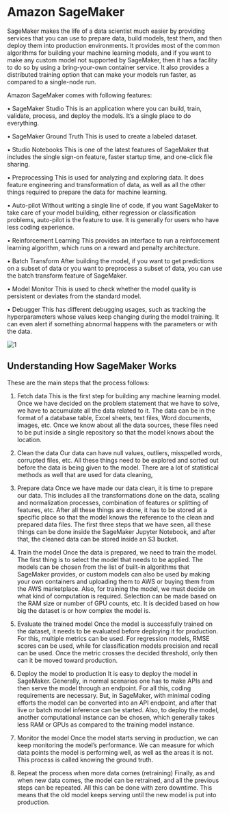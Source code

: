 
# Amazon SageMaker

SageMaker makes the life of a data scientist much easier by providing services that you can use to prepare data, build models, test them, and then deploy them into production environments. It provides most of the common algorithms for building your machine learning models, and if you want to make any custom model not supported by SageMaker, then it has a facility to do so by using a bring-your-own container service. It also provides a distributed training option that can make your models run faster, as compared to a single-node run.


Amazon SageMaker comes with following features:

• SageMaker Studio
This is an application where you can build, train, validate, process,
and deploy the models. It’s a single place to do everything.

• SageMaker Ground Truth
This is used to create a labeled dataset.

• Studio Notebooks
This is one of the latest features of SageMaker that includes the
single sign-on feature, faster startup time, and one-click file
sharing.

• Preprocessing
This is used for analyzing and exploring data. It does feature
engineering and transformation of data, as well as all the other
things required to prepare the data for machine learning. 

• Auto-pilot
Without writing a single line of code, if you want SageMaker to
take care of your model building, either regression or classification
problems, auto-pilot is the feature to use. It is generally for users
who have less coding experience.

• Reinforcement Learning
This provides an interface to run a reinforcement learning
algorithm, which runs on a reward and penalty architecture.

• Batch Transform
After building the model, if you want to get predictions on a subset
of data or you want to preprocess a subset of data, you can use the
batch transform feature of SageMaker.

• Model Monitor
This is used to check whether the model quality is persistent or
deviates from the standard model.

• Debugger
This has different debugging usages, such as tracking the
hyperparameters whose values keep changing during the model
training. It can even alert if something abnormal happens with the
parameters or with the data.


![1](https://user-images.githubusercontent.com/23625821/121132433-69dd5e00-c831-11eb-9da8-461916c37f03.png)


## Understanding How SageMaker Works

These are the main steps that the process follows:

1. Fetch data
This is the first step for building any machine learning model.
Once we have decided on the problem statement that we have to solve, we have to accumulate all the data related to it. The data can be in the format of a database table, Excel sheets, text files, Word documents, images, etc. Once we know about all the data sources, these files need to be put inside a single repository so that the model knows about the location.

2. Clean the data
Our data can have null values, outliers, misspelled words, corrupted files, etc. All these things need to be explored and sorted out before the data is being given to the model. There are a lot of statistical methods as well that are used for data cleaning,


3. Prepare data
Once we have made our data clean, it is time to prepare our data.
This includes all the transformations done on the data, scaling and normalization processes, combination of features or splitting of features, etc. After all these things are done, it has to be stored at a specific place so that the model knows the reference to the clean and prepared data files. The first three steps that we have seen, all these things can be done inside the SageMaker Jupyter Notebook, and after that, the cleaned data can be stored inside an S3 bucket.

4. Train the model
Once the data is prepared, we need to train the model. The first
thing is to select the model that needs to be applied. The models
can be chosen from the list of built-in algorithms that SageMaker
provides, or custom models can also be used by making your own
containers and uploading them to AWS or buying them from the
AWS marketplace. Also, for training the model, we must decide on what kind of
computation is required. Selection can be made based on the
RAM size or number of GPU counts, etc. It is decided based on
how big the dataset is or how complex the model is.

5. Evaluate the trained model
Once the model is successfully trained on the dataset, it needs to
be evaluated before deploying it for production. For this, multiple
metrics can be used. For regression models, RMSE scores can be
used, while for classification models precision and recall can be
used. Once the metric crosses the decided threshold, only then
can it be moved toward production.


6. Deploy the model to production
It is easy to deploy the model in SageMaker. Generally, in normal
scenarios one has to make APIs and then serve the model through
an endpoint. For all this, coding requirements are necessary.
But, in SageMaker, with minimal coding efforts the model can be
converted into an API endpoint, and after that live or batch model
inference can be started. Also, to deploy the model, another
computational instance can be chosen, which generally takes less
RAM or GPUs as compared to the training model instance.


7. Monitor the model
Once the model starts serving in production, we can keep
monitoring the model’s performance. We can measure for which
data points the model is performing well, as well as the areas it is
not. This process is called knowing the ground truth.


8. Repeat the process when more data comes (retraining)
Finally, as and when new data comes, the model can be retrained,
and all the previous steps can be repeated. All this can be done
with zero downtime. This means that the old model keeps serving
until the new model is put into production.


